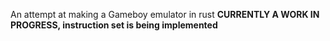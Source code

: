 An attempt at making a Gameboy emulator in rust
**CURRENTLY A WORK IN PROGRESS, instruction set is being implemented**